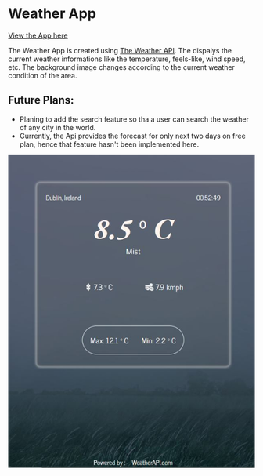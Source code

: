 # Weather App
[View the App here](https://farrukh-ahm.github.io/weatherapp/)


The Weather App is created using [The Weather API](https://www.weatherapi.com/). The dispalys the current weather informations like the temperature, feels-like, wind speed, etc. The background image changes according to the current weather condition of the area.

## Future Plans:
- Planing to add the search feature so tha a user can search the weather of any city in the world.
- Currently, the Api provides the forecast for only next two days on free plan, hence that feature hasn't been implemented here.

![Preview of the app](./assets/preview.JPG)